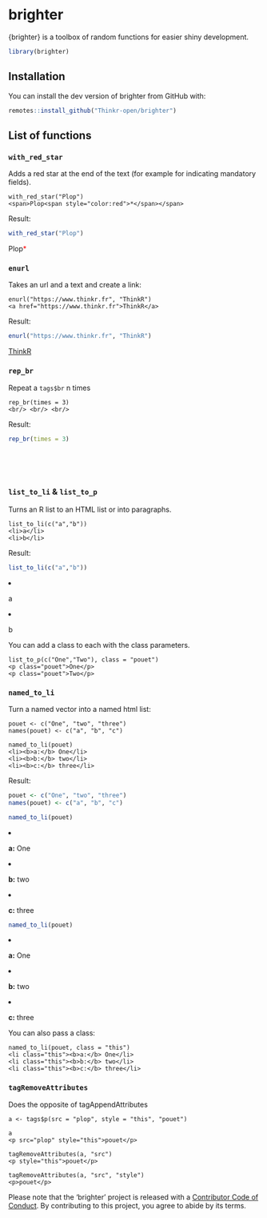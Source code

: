 
<!-- README.md is generated from README.Rmd. Please edit that file -->

# brighter

{brighter} is a toolbox of random functions for easier shiny
development.

``` r
library(brighter)
```

## Installation

You can install the dev version of brighter from GitHub with:

``` r
remotes::install_github("Thinkr-open/brighter")
```

## List of functions

### `with_red_star`

Adds a red star at the end of the text (for example for indicating
mandatory fields).

    with_red_star("Plop")
    <span>Plop<span style="color:red">*</span></span>

Result:

``` r
with_red_star("Plop")
```

<!--html_preserve-->

<span>Plop<span style="color:red">\*</span></span><!--/html_preserve-->

### `enurl`

Takes an url and a text and create a link:

    enurl("https://www.thinkr.fr", "ThinkR")
    <a href="https://www.thinkr.fr">ThinkR</a>

Result:

``` r
enurl("https://www.thinkr.fr", "ThinkR")
```

<!--html_preserve-->

<a href="https://www.thinkr.fr">ThinkR</a><!--/html_preserve-->

### `rep_br`

Repeat a `tags$br` n times

    rep_br(times = 3)
    <br/> <br/> <br/>

Result:

``` r
rep_br(times = 3)
```

<!--html_preserve-->

<br/> <br/> <br/><!--/html_preserve-->

### `list_to_li` & `list_to_p`

Turns an R list to an HTML list or into paragraphs.

    list_to_li(c("a","b"))
    <li>a</li>
    <li>b</li>

Result:

``` r
list_to_li(c("a","b"))
```

<!--html_preserve-->

<li>

a

</li>

<li>

b

</li>

<!--/html_preserve-->

You can add a class to each with the class parameters.

    list_to_p(c("One","Two"), class = "pouet")
    <p class="pouet">One</p>
    <p class="pouet">Two</p>

### `named_to_li`

Turn a named vector into a named html list:

    pouet <- c("One", "two", "three")
    names(pouet) <- c("a", "b", "c")
    
    named_to_li(pouet)
    <li><b>a:</b> One</li>
    <li><b>b:</b> two</li>
    <li><b>c:</b> three</li>

Result:

``` r
pouet <- c("One", "two", "three")
names(pouet) <- c("a", "b", "c")

named_to_li(pouet)
```

<!--html_preserve-->

<li>

<b>a:</b> One

</li>

<li>

<b>b:</b> two

</li>

<li>

<b>c:</b> three

</li>

<!--/html_preserve-->

``` r
named_to_li(pouet)
```

<!--html_preserve-->

<li>

<b>a:</b> One

</li>

<li>

<b>b:</b> two

</li>

<li>

<b>c:</b> three

</li>

<!--/html_preserve-->

You can also pass a class:

    named_to_li(pouet, class = "this")
    <li class="this"><b>a:</b> One</li>
    <li class="this"><b>b:</b> two</li>
    <li class="this"><b>c:</b> three</li>

### `tagRemoveAttributes`

Does the opposite of tagAppendAttributes

    a <- tags$p(src = "plop", style = "this", "pouet")
    
    a
    <p src="plop" style="this">pouet</p>
    
    tagRemoveAttributes(a, "src")
    <p style="this">pouet</p>
    
    tagRemoveAttributes(a, "src", "style")
    <p>pouet</p>

Please note that the ‘brighter’ project is released with a [Contributor
Code of Conduct](CODE_OF_CONDUCT.md). By contributing to this project,
you agree to abide by its terms.
